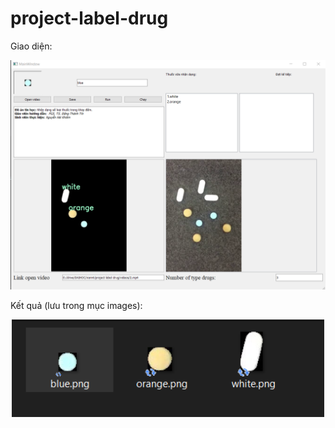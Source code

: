 # project-label-drug

Giao diện: 

<p align="center"> <img src="im/giaodien.png" width="800"> </p>

Kết quả (lưu trong mục images):

<p align="center"> <img src="im/drugs are labeled.png" width="500" </p>

